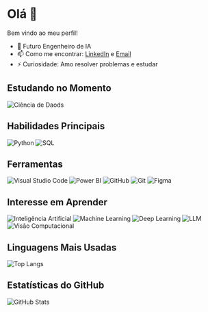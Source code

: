 
# Olá 👋

Bem vindo ao meu perfil!


- 🔭 Futuro Engenheiro de IA
- 📫 Como me encontrar: [LinkedIn](https://www.linkedin.com/in/bruno-m-s-leite/) e [Email](mailto:b.stefanoleite@gmail.com)
- ⚡  Curiosidade: Amo resolver problemas e estudar


## Estudando no Momento

![Ciência de Daods](https://img.shields.io/badge/Ciencia_de_dados-3776AB?style=for-the-badge&logo=python&logoColor=white)


## Habilidades Principais
![Python](https://camo.githubusercontent.com/a3f2c80768f2e7b18ac478321645871aa52600be5c52cb68ee704fe8e17a57ef/68747470733a2f2f696d672e736869656c64732e696f2f62616467652f2d707974686f6e2d3044313131373f7374796c653d666f722d7468652d6261646765266c6f676f3d707974686f6e266c6f676f436f6c6f723d313537324236266c6162656c436f6c6f723d304431313137) 
![SQL](https://img.shields.io/badge/Microsoft_SQL_Server-CC2927?style=for-the-badge&logo=microsoft-sql-server&logoColor=white)


## Ferramentas

![Visual Studio Code](https://img.shields.io/badge/Visual_Studio_Code-007ACC?style=for-the-badge&logo=visual-studio-code&logoColor=white&color=007ACC)
![Power BI](https://img.shields.io/badge/Power_BI-F7C300?style=for-the-badge&logo=powerbi&logoColor=white&color=F7C300)
![GitHub](https://img.shields.io/badge/GitHub-181717?style=for-the-badge&logo=github&logoColor=white)
![Git](https://camo.githubusercontent.com/46773c711c4ec242b91f8b7537d4a15dd98ab2df178a31256c9a1e883c4d61f1/68747470733a2f2f696d672e736869656c64732e696f2f62616467652f2d4769742d3044313131373f7374796c653d666f722d7468652d6261646765266c6f676f3d676974266c6162656c436f6c6f723d304431313137)
![Figma](https://camo.githubusercontent.com/8aec17fcf4d960b8e58cc844e236315b081f820c18ab12c496428ff1f30d6ac3/68747470733a2f2f696d672e736869656c64732e696f2f62616467652f2d6669676d612d3044313131373f7374796c653d666f722d7468652d6261646765266c6f676f3d6669676d61266c6162656c436f6c6f723d304431313137)

## Interesse em Aprender

![Inteligência Artificial](https://img.shields.io/badge/Intelig%C3%AAncia_Artificial-FF6F00?style=for-the-badge&logo=ai&logoColor=white&color=000000)
![Machine Learning](https://img.shields.io/badge/Machine_Learning-FF6F00?style=for-the-badge&logo=ml&logoColor=white&color=000000)
![Deep Learning](https://img.shields.io/badge/Deep_Learning-FF6F00?style=for-the-badge&logo=dl&logoColor=white&color=000000)
![LLM](https://img.shields.io/badge/LLM-FF6F00?style=for-the-badge&logo=openai&logoColor=white&color=000000)
![Visão Computacional](https://img.shields.io/badge/Vis%C3%A3o_Computacional-FF6F00?style=for-the-badge&logo=opencv&logoColor=white&color=000000)

## Linguagens Mais Usadas

![Top Langs](https://github-readme-stats.vercel.app/api/top-langs/?username=BrunoMatheus96&layout=compact&theme=dark)

## Estatísticas do GitHub

![GitHub Stats](https://github-readme-stats.vercel.app/api?username=BrunoMatheus96&show_icons=true&theme=dark)


